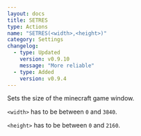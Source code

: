 ```yaml
---
layout: docs
title: SETRES
type: Actions
name: "SETRES(<width>,<height>)"
category: Settings
changelog:
  - type: Updated
    version: v0.9.10
    message: "More reliable"
  - type: Added
    version: v0.9.4
---
```

Sets the size of the minecraft game window.

`<width>` has to be between `0` and `3840`.

`<height>` has to be between `0` and `2160`.
